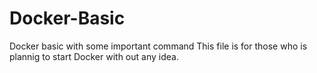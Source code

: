 # Docker-Basic
Docker basic with some important command
This file is for those who is plannig to start Docker with out any idea.
